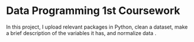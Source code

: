 # Data Programming 1st Coursework
In this project, I upload relevant packages in Python, clean a dataset, make a brief description of the variables it has, and  normalize data .

